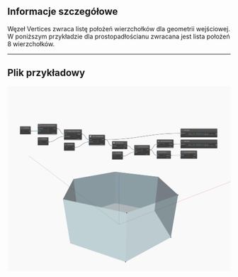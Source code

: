 ## Informacje szczegółowe
Węzeł Vertices zwraca listę położeń wierzchołków dla geometrii wejściowej. W poniższym przykładzie dla prostopadłościanu zwracana jest lista położeń 8 wierzchołków.
___
## Plik przykładowy

![Vertices](./Autodesk.DesignScript.Geometry.Face.Vertices_img.jpg)

